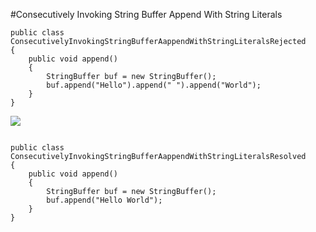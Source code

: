 #Consecutively Invoking String Buffer Append With String Literals
```
public class ConsecutivelyInvokingStringBufferAappendWithStringLiteralsRejected
{
	public void append() 
	{
	    StringBuffer buf = new StringBuffer();
     	buf.append("Hello").append(" ").append("World");
	}
}
```

![](http://www.iconki.com/icons/Software-Applications/32x32-Applications-Basics/arrow_down_blue.png)

```

public class ConsecutivelyInvokingStringBufferAappendWithStringLiteralsResolved
{
	public void append() 
	{
		StringBuffer buf = new StringBuffer();
        buf.append("Hello World");
	}
}
```